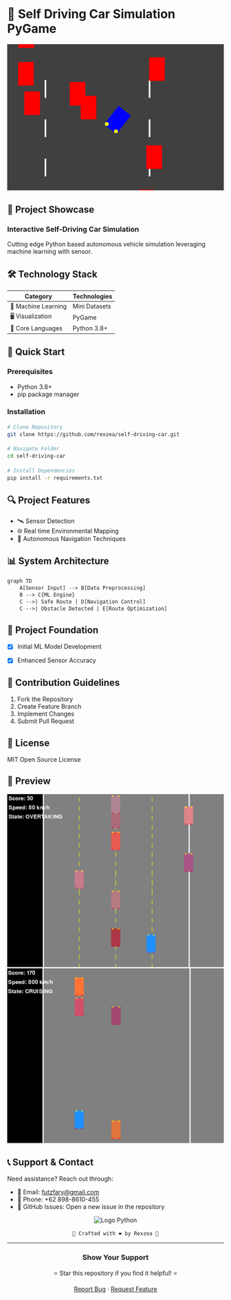 # 🚗 Self Driving Car Simulation PyGame

![Car Simulation](assets/f3.png)

## 🌟 Project Showcase

### Interactive Self-Driving Car Simulation
Cutting edge Python based autonomous vehicle simulation leveraging machine learning with sensor.

## 🛠 Technology Stack

| Category | Technologies |
|----------|--------------|
| 🧠 Machine Learning | Mini Datasets |
| 🖥️ Visualization | PyGame |
| 🤖 Core Languages | Python 3.8+ |

## 🚦 Quick Start

### Prerequisites
- Python 3.8+
- pip package manager

### Installation
```bash
# Clone Repository
git clone https://github.com/rexzea/self-driving-car.git

# Navigate Folder
cd self-driving-car

# Install Dependencies
pip install -r requirements.txt

```

## 🔍 Project Features

- 🛰️ Sensor Detection
- 🌐 Real time Environmental Mapping
- 🚗 Autonomous Navigation Techniques

## 📊 System Architecture

```mermaid
graph TD
    A[Sensor Input] --> B[Data Preprocessing]
    B --> C{ML Engine}
    C -->| Safe Route | D[Navigation Control]
    C -->| Obstacle Detected | E[Route Optimization]
```

## 🚀 Project Foundation

- [x] Initial ML Model Development
- [x] Enhanced Sensor Accuracy


## 🤝 Contribution Guidelines

1. Fork the Repository
2. Create Feature Branch
3. Implement Changes
4. Submit Pull Request

## 📜 License
MIT Open Source License

## 🌈 Preview

![Car Simulation](assets/f1.png)
![Car Simulation](assets/f5.png)




## 📞 Support & Contact
Need assistance? Reach out through:
- 📧 Email: [futzfary@gmail.com](mailto:futzfary@gmail.com)
- 📱 Phone: +62 898-8610-455
- 💬 GitHub Issues: Open a new issue in the repository

<div align="center">

![Logo Python](https://upload.wikimedia.org/wikipedia/commons/c/c3/Python-logo-notext.svg)

```
🌟 Crafted with ❤️ by Rexzea 🌟
```
</div>

---

<div align="center">

### Show Your Support
⭐ Star this repository if you find it helpful! ⭐

[Report Bug](https://github.com/rexzea/self-driving-car/issues) · [Request Feature](https://github.com/rexzea/self-driving-car/issues)
